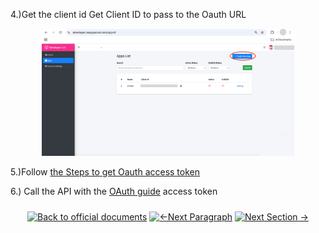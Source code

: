 4.)Get the client id
Get Client ID to pass to the Oauth URL
<p align="center">
<img src="../7.Pictures/1.Developer Hub/create_new_application.png" alt="Logo" style="width:80%">
</p>

5.)Follow [the Steps to get Oauth access token](get_oauth_access_token.md)

6.) Call the API with the [OAuth guide](../3.OAuth%20Authentication/1.%20oauth%20authentication%20guide.md) access token


<p align="center">
<div align="center" style="margin: 1.5rem 0;">

[![Back to official documents](https://img.shields.io/badge/Back_to_official_documents-007ACC?style=flat-square)](../README.md)
[![←Next Paragraph](https://img.shields.io/badge/Next_Paragraph_%E2%86%90-FF7733?style=flat-square)](../1.Developer%20Hub/2.set%20up%20app.md)
[![Next Section →](https://img.shields.io/badge/Next_Paragraph_%E2%86%92-00CC88?style=flat-square)](/2.Create%20Sandbox/1.Setup%20Demo%20Account.md)

</div>
